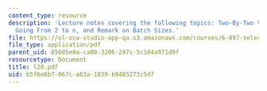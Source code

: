 ```yaml
---
content_type: resource
description: 'Lecture notes covering the following topics: Two-By-Two Verifiable Mixes,
  Going From 2 to n, and Remark on Batch Sizes.'
file: https://ol-ocw-studio-app-qa.s3.amazonaws.com/courses/6-897-selected-topics-in-cryptography-spring-2004/b5f6e6b7067ca63a1039b9485273c5d7_l20.pdf
file_type: application/pdf
parent_uid: 85685e0a-ca08-3206-297c-5c104a971d9f
resourcetype: Document
title: l20.pdf
uid: b5f6e6b7-067c-a63a-1039-b9485273c5d7
---
```

